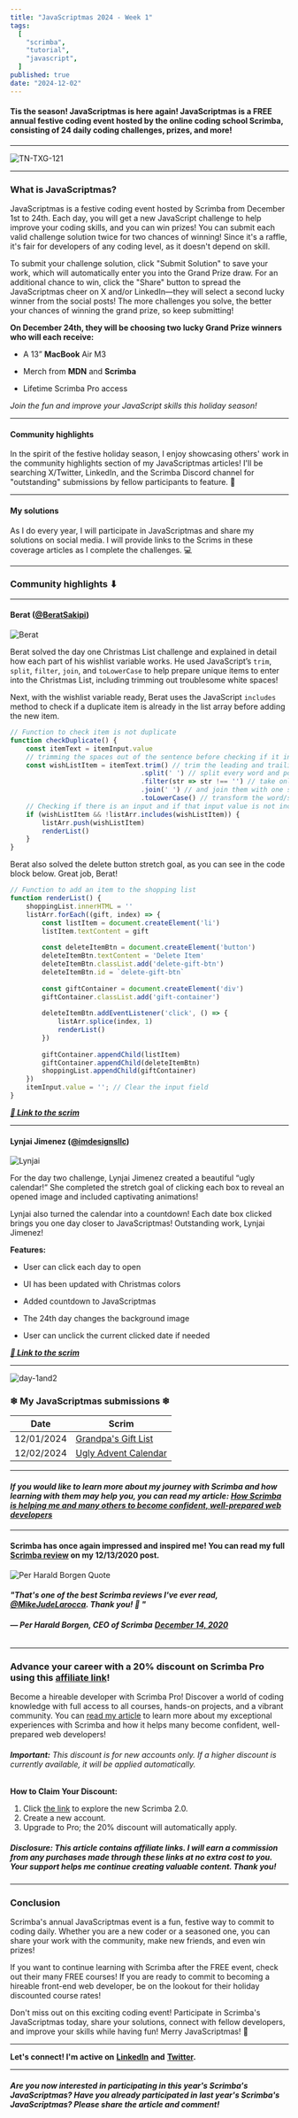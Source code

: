 ```yaml
---
title: "JavaScriptmas 2024 - Week 1"
tags:
  [
    "scrimba",
    "tutorial",
    "javascript",
  ]
published: true
date: "2024-12-02"
---
```


#### Tis the season! JavaScriptmas is here again! JavaScriptmas is a FREE annual festive coding event hosted by the online coding school Scrimba, consisting of 24 daily coding challenges, prizes, and more!

---

![TN-TXG-121](img/TN-TXG-121.jpg)

---

### What is JavaScriptmas?

JavaScriptmas is a festive coding event hosted by Scrimba from December 1st to 24th. Each day, you will get a new JavaScript challenge to help improve your coding skills, and you can win prizes! You can submit each valid challenge solution twice for two chances of winning! Since it's a raffle, it's fair for developers of any coding level, as it doesn't depend on skill.

To submit your challenge solution, click "Submit Solution" to save your work, which will automatically enter you into the Grand Prize draw. For an additional chance to win, click the "Share" button to spread the JavaScriptmas cheer on X and/or LinkedIn—they will select a second lucky winner from the social posts! The more challenges you solve, the better your chances of winning the grand prize, so keep submitting!

**On December 24th, they will be choosing two lucky Grand Prize winners who will each receive:**

* A 13” **MacBook** Air M3
    
* Merch from **MDN** and **Scrimba**
    
* Lifetime Scrimba Pro access
    

*Join the fun and improve your JavaScript skills this holiday season!*

---

#### **Community highlights**

In the spirit of the festive holiday season, I enjoy showcasing others' work in the community highlights section of my JavaScriptmas articles! I'll be searching X/Twitter, LinkedIn, and the Scrimba Discord channel for "outstanding" submissions by fellow participants to feature. 🎉

---

#### **My solutions**

As I do every year, I will participate in JavaScriptmas and share my solutions on social media. I will provide links to the Scrims in these coverage articles as I complete the challenges. 💻

---

### **Community highlights ⬇**

---

#### **Berat (**[**@BeratSakipi**](https://x.com/beratsakipi)**)**

![Berat](img/Berat.png)

Berat solved the day one Christmas List challenge and explained in detail how each part of his wishlist variable works. He used JavaScript’s `trim`, `split`, `filter`, `join`, and `toLowerCase` to help prepare unique items to enter into the Christmas List, including trimming out troublesome white spaces!

Next, with the wishlist variable ready, Berat uses the JavaScript `includes` method to check if a duplicate item is already in the list array before adding the new item.

```javascript
// Function to check item is not duplicate
function checkDuplicate() {
    const itemText = itemInput.value
    // trimming the spaces out of the sentence before checking if it included in the 'listArr' array
    const wishListItem = itemText.trim() // trim the leading and trailing empty spaces
                                 .split(' ') // split every word and possible empty space inside the string into an array of words and spaces
                                 .filter(str => str !== '') // take only the words
                                 .join(' ') // and join them with one space inbetween
                                 .toLowerCase() // transform the word/sentence to lowercase letters
    // Checking if there is an input and if that input value is not included in the 'listArr' array
    if (wishListItem && !listArr.includes(wishListItem)) {
        listArr.push(wishListItem)
        renderList()
    }
}
```

Berat also solved the delete button stretch goal, as you can see in the code block below. Great job, Berat!

```javascript
// Function to add an item to the shopping list
function renderList() {
    shoppingList.innerHTML = ''
    listArr.forEach((gift, index) => {
        const listItem = document.createElement('li')
        listItem.textContent = gift
        
        const deleteItemBtn = document.createElement('button')
        deleteItemBtn.textContent = 'Delete Item'
        deleteItemBtn.classList.add('delete-gift-btn')
        deleteItemBtn.id = `delete-gift-btn`
        
        const giftContainer = document.createElement('div')
        giftContainer.classList.add('gift-container')
        
        deleteItemBtn.addEventListener('click', () => {
            listArr.splice(index, 1)
            renderList()
        })
        
        giftContainer.appendChild(listItem)
        giftContainer.appendChild(deleteItemBtn)
        shoppingList.appendChild(giftContainer)
    })
    itemInput.value = ''; // Clear the input field
}
```

[***🔗 Link to the scrim***](https://scrimba.com/javascriptmas-c0javascriptmas/~07tn/s0fqbljkrr/head)

---

#### **Lynjai Jimenez (**[**@imdesignsllc**](https://x.com/imdesignsllc)**)**

![Lynjai](img/Lynjai.jpeg)

For the day two challenge, Lynjai Jimenez created a beautiful “ugly calendar!“ She completed the stretch goal of clicking each box to reveal an opened image and included captivating animations!

Lynjai also turned the calendar into a countdown! Each date box clicked brings you one day closer to JavaScriptmas! Outstanding work, Lynjai Jimenez!

**Features:**

* User can click each day to open
    
* UI has been updated with Christmas colors
    
* Added countdown to JavaScriptmas
    
* The 24th day changes the background image
    
* User can unclick the current clicked date if needed
    

[***🔗 Link to the scrim***](https://scrimba.com/javascriptmas-c0javascriptmas/~02cq/s0s1ba5sso/head)

---

![day-1and2](img/day-1and2.png)

### ❄ My JavaScriptmas submissions ❄

| **Date** | **Scrim** |
| --- | --- |
| 12/01/2024 | [Grandpa's Gift List](https://scrimba.com/javascriptmas-c0javascriptmas/~07tn/s0b1lfvfka/head) |
| 12/02/2024 | [Ugly Advent Calendar](https://scrimba.com/s06j6m7/s0uukfplts/head) |

---

#### ***If you would like to learn more about my journey with Scrimba and how learning with them may help you, you can read my article:*** [***How Scrimba is helping me and many others to become confident, well-prepared web developers***](https://selftaughttxg.com/2021/06-21/06-07-21/)

---

#### **Scrimba has once again impressed and inspired me! You can read my full** [**Scrimba review**](https://selftaughttxg.com/2020/12-20/Review-Scrimba/) **on my 12/13/2020 post.**

![Per Harald Borgen Quote](https://selftaughttxg.com/static/98b62403b09a4ed98dfc3b072da19205/5fd3e/PerHaraldBorgen-Quote.png)

#### ***"That's one of the best Scrimba reviews I've ever read,*** [***@MikeJudeLarocca***](https://twitter.com/MikeJudeLarocca?ref_src=twsrc%5Etfw)***. Thank you! 🙏 "***

###### **— Per Harald Borgen, CEO of Scrimba** [**December 14, 2020**](https://twitter.com/perborgen/status/1338462544143540227?ref_src=twsrc%5Etfw)

---

### Advance your career with a 20% discount on Scrimba Pro using this [affiliate link](https://scrimba.com/?via=MichaelLarocca)!

Become a hireable developer with Scrimba Pro! Discover a world of coding knowledge with full access to all courses, hands-on projects, and a vibrant community. You can [read my article](https://selftaughttxg.com/2021/06-21/06-07-21/) to learn more about my exceptional experiences with Scrimba and how it helps many become confident, well-prepared web developers!

###### ***Important:*** *This discount is for new accounts only. If a higher discount is currently available, it will be applied automatically.*

**How to Claim Your Discount:**
1. Click [the link](https://scrimba.com/?via=MichaelLarocca) to explore the new Scrimba 2.0.
2. Create a new account.
3. Upgrade to Pro; the 20% discount will automatically apply.

##### ***Disclosure:*** *This article contains affiliate links. I will earn a commission from any purchases made through these links at no extra cost to you. Your support helps me continue creating valuable content. Thank you!*

---

### **Conclusion**

Scrimba's annual JavaScriptmas event is a fun, festive way to commit to coding daily. Whether you are a new coder or a seasoned one, you can share your work with the community, make new friends, and even win prizes!

If you want to continue learning with Scrimba after the FREE event, check out their many FREE courses! If you are ready to commit to becoming a hireable front-end web developer, be on the lookout for their holiday discounted course rates!

Don't miss out on this exciting coding event! Participate in Scrimba's JavaScriptmas today, share your solutions, connect with fellow developers, and improve your skills while having fun! Merry JavaScriptmas! 🎄

---

**Let's connect! I'm active on** [**LinkedIn**](https://www.linkedin.com/in/michaeljudelarocca/) **and** [**Twitter**](https://twitter.com/MikeJudeLarocca)**.**

---

###### ***Are you now interested in participating in this year's Scrimba's JavaScriptmas? Have you already participated in last year's Scrimba's JavaScriptmas? Please share the article and comment!***
